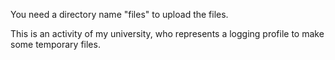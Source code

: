You need a directory name "files" to upload the files.

This is an activity of my university, who represents a logging profile to make some temporary files.
